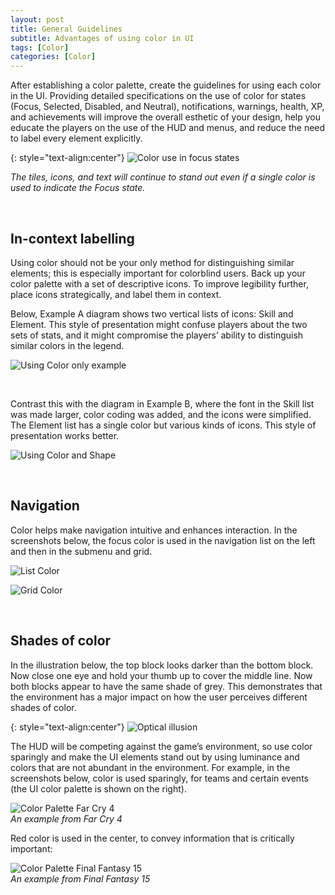 ```yaml
---
layout: post
title: General Guidelines
subtitle: Advantages of using color in UI 
tags: [Color]
categories: [Color]
---
```


After establishing a color palette, create the guidelines for using each color in the UI. Providing detailed specifications on the use of color for states (Focus, Selected, Disabled, and Neutral), notifications, warnings, health, XP, and achievements will improve the overall esthetic of your design, help you educate the players on the use of the HUD and menus, and reduce the need to label every element explicitly.

{: style="text-align:center"}
![Color use in focus states](/img/Color_FocusStates.png)

_The tiles, icons, and text will continue to stand out even if a single color is used to indicate the Focus state._

<br>

## In-context labelling
Using color should not be your only method for distinguishing similar elements; this is especially important for colorblind users. Back up your color palette with a set of descriptive icons. To improve legibility further, place icons strategically, and label them in context.

Below, Example A diagram shows two vertical lists of icons: Skill and Element. This style of presentation might confuse players about the two sets of stats, and it might compromise the players’ ability to distinguish similar colors in the legend.

![Using Color only example](/img/Color_Example_A.jpg)  

<br>

Contrast this with the diagram in Example B, where the font in the Skill list was made larger, color coding was added, and the icons were simplified. The Element list has a single color but various kinds of icons. This style of presentation works better.

![Using Color and Shape](/img/Color_Example_B.jpg)

<br>

## Navigation
Color helps make navigation intuitive and enhances interaction. In the screenshots below, the focus color is used in the navigation list on the left and then in the submenu and grid.

![List Color](/img/Nav_List_Color.png)

![Grid Color](/img/Nav_Grid_Color.png)

<br>

## Shades of color
In the illustration below, the top block looks darker than the bottom block. Now close one eye and hold your thumb up to cover the middle line. Now both blocks appear to have the same shade of grey. This demonstrates that the environment has a major impact on how the user perceives different shades of color.

{: style="text-align:center"}
![Optical illusion](/img/Grey_Illustion.jpg)

The HUD will be competing against the game’s environment, so use color sparingly and make the UI elements stand out by using luminance and colors that are not abundant in the environment. For example, in the screenshots below, color is used sparingly, for teams and certain events (the UI color palette is shown on the right).

![Color Palette Far Cry 4](/img/Palette_FarCry4.png)  
_An example from Far Cry 4_

Red color is used in the center, to convey information that is critically important:

![Color Palette Final Fantasy 15](/img/Palette_FFXV.png)  
_An example from Final Fantasy 15_

<br>
